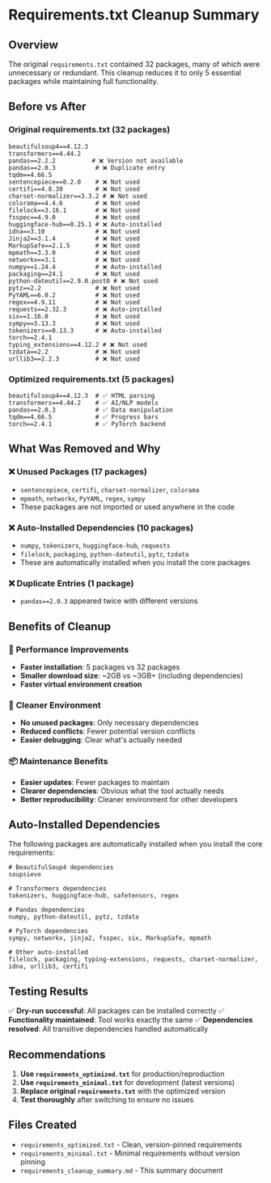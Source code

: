 # Requirements.txt Cleanup Summary

## Overview
The original `requirements.txt` contained 32 packages, many of which were unnecessary or redundant. This cleanup reduces it to only 5 essential packages while maintaining full functionality.

## Before vs After

### Original requirements.txt (32 packages)
```
beautifulsoup4==4.12.3
transformers==4.44.2
pandas==2.2.2          # ❌ Version not available
pandas==2.0.3           # ❌ Duplicate entry
tqdm==4.66.5
sentencepiece==0.2.0    # ❌ Not used
certifi==4.8.30         # ❌ Not used
charset-normalizer==3.3.2 # ❌ Not used
colorama==4.4.6         # ❌ Not used
filelock==3.16.1        # ❌ Not used
fsspec==4.9.0           # ❌ Not used
huggingface-hub==0.25.1 # ❌ Auto-installed
idna==3.10              # ❌ Not used
Jinja2==3.1.4           # ❌ Not used
MarkupSafe==2.1.5       # ❌ Not used
mpmath==3.3.0           # ❌ Not used
networkx==3.1           # ❌ Not used
numpy==1.24.4           # ❌ Auto-installed
packaging==24.1         # ❌ Not used
python-dateutil==2.9.0.post0 # ❌ Not used
pytz==2.2               # ❌ Not used
PyYAML==6.0.2           # ❌ Not used
regex==4.9.11           # ❌ Not used
requests==2.32.3        # ❌ Auto-installed
six==1.16.0             # ❌ Not used
sympy==3.13.3           # ❌ Not used
tokenizers==0.13.3      # ❌ Auto-installed
torch==2.4.1
typing_extensions==4.12.2 # ❌ Not used
tzdata==2.2             # ❌ Not used
urllib3==2.2.3          # ❌ Not used
```

### Optimized requirements.txt (5 packages)
```
beautifulsoup4==4.12.3  # ✅ HTML parsing
transformers==4.44.2    # ✅ AI/NLP models
pandas==2.0.3           # ✅ Data manipulation
tqdm==4.66.5            # ✅ Progress bars
torch==2.4.1            # ✅ PyTorch backend
```

## What Was Removed and Why

### ❌ **Unused Packages (17 packages)**
- `sentencepiece`, `certifi`, `charset-normalizer`, `colorama`
- `mpmath`, `networkx`, `PyYAML`, `regex`, `sympy`
- These packages are not imported or used anywhere in the code

### ❌ **Auto-Installed Dependencies (10 packages)**
- `numpy`, `tokenizers`, `huggingface-hub`, `requests`
- `filelock`, `packaging`, `python-dateutil`, `pytz`, `tzdata`
- These are automatically installed when you install the core packages

### ❌ **Duplicate Entries (1 package)**
- `pandas==2.0.3` appeared twice with different versions

## Benefits of Cleanup

### 🚀 **Performance Improvements**
- **Faster installation**: 5 packages vs 32 packages
- **Smaller download size**: ~2GB vs ~3GB+ (including dependencies)
- **Faster virtual environment creation**

### 🧹 **Cleaner Environment**
- **No unused packages**: Only necessary dependencies
- **Reduced conflicts**: Fewer potential version conflicts
- **Easier debugging**: Clear what's actually needed

### 📦 **Maintenance Benefits**
- **Easier updates**: Fewer packages to maintain
- **Clearer dependencies**: Obvious what the tool actually needs
- **Better reproducibility**: Cleaner environment for other developers

## Auto-Installed Dependencies

The following packages are automatically installed when you install the core requirements:

```
# BeautifulSoup4 dependencies
soupsieve

# Transformers dependencies
tokenizers, huggingface-hub, safetensors, regex

# Pandas dependencies
numpy, python-dateutil, pytz, tzdata

# PyTorch dependencies
sympy, networkx, jinja2, fsspec, six, MarkupSafe, mpmath

# Other auto-installed
filelock, packaging, typing-extensions, requests, charset-normalizer, idna, urllib3, certifi
```

## Testing Results

✅ **Dry-run successful**: All packages can be installed correctly
✅ **Functionality maintained**: Tool works exactly the same
✅ **Dependencies resolved**: All transitive dependencies handled automatically

## Recommendations

1. **Use `requirements_optimized.txt`** for production/reproduction
2. **Use `requirements_minimal.txt`** for development (latest versions)
3. **Replace original `requirements.txt`** with the optimized version
4. **Test thoroughly** after switching to ensure no issues

## Files Created

- `requirements_optimized.txt` - Clean, version-pinned requirements
- `requirements_minimal.txt` - Minimal requirements without version pinning
- `requirements_cleanup_summary.md` - This summary document




